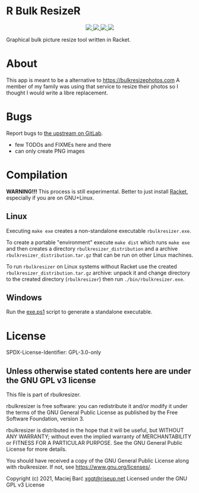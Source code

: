 # R Bulk ResizeR

<p align="center">
    <a href="https://gitlab.com/xgqt/rbulkresizer/pipelines">
        <img src="https://gitlab.com/xgqt/rbulkresizer/badges/master/pipeline.svg">
    </a>
    <a href="https://github.com/xgqt/rbulkresizer/actions/workflows/ci.yml">
        <img src="https://github.com/xgqt/rbulkresizer/actions/workflows/ci.yml/badge.svg">
    </a>
    <a href="https://gitlab.com/xgqt/rbulkresizer/commits/master.atom">
        <img src="https://img.shields.io/badge/feed-atom-orange.svg">
    </a>
    <a href="./LICENSE">
        <img src="https://img.shields.io/badge/license-GPLv3-blue.svg">
    </a>
</p>

Graphical bulk picture resize tool written in Racket.


# About

This app is meant to be a alternative to https://bulkresizephotos.com
A member of my family was using that service to resize their photos
so I thought I would write a libre replacement.


# Bugs

Report bugs to [the upstream on GitLab](https://gitlab.com/xgqt/rbulkresizer).

- few TODOs and FIXMEs here and there
- can only create PNG images


# Compilation

**WARNING!!!** This process is still experimental.
Better to just install [Racket](https://racket-lang.org/download/), especially if you are on GNU+Linux.


## Linux

Executing `make exe` creates a non-standalone executable `rbulkresizer.exe`.

To create a portable "environment" execute `make dist` which runs `make exe`
and then creates a directory `rbulkresizer_distribution` and a archive
`rbulkresizer_distribution.tar.gz` that can be run on other Linux machines.

To run `rbulkresizer` on Linux systems without Racket use the created
`rbulkresizer_distribution.tar.gz` archive: unpack it and change directory
to the created directory (`rbulkresizer`) then run `./bin/rbulkresizer.exe`.


## Windows

Run the [exe.ps1](./exe.ps1) script to generate a standalone executable.


# License

SPDX-License-Identifier: GPL-3.0-only

## Unless otherwise stated contents here are under the GNU GPL v3 license

This file is part of rbulkresizer.

rbulkresizer is free software: you can redistribute it and/or modify
it under the terms of the GNU General Public License as published by
the Free Software Foundation, version 3.

rbulkresizer is distributed in the hope that it will be useful,
but WITHOUT ANY WARRANTY; without even the implied warranty of
MERCHANTABILITY or FITNESS FOR A PARTICULAR PURPOSE.  See the
GNU General Public License for more details.

You should have received a copy of the GNU General Public License
along with rbulkresizer.  If not, see <https://www.gnu.org/licenses/>.

Copyright (c) 2021, Maciej Barć <xgqt@riseup.net>
Licensed under the GNU GPL v3 License
